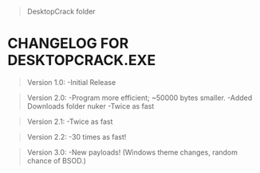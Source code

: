 >DesktopCrack folder 

CHANGELOG FOR DESKTOPCRACK.EXE
=================================================

>Version 1.0:
-Initial Release

>Version 2.0:
-Program more efficient; ~50000 bytes smaller.
-Added Downloads folder nuker
-Twice as fast

>Version 2.1:
-Twice as fast

>Version 2.2:
-30 times as fast!

>Version 3.0:
-New payloads! (Windows theme changes, random chance of BSOD.)
